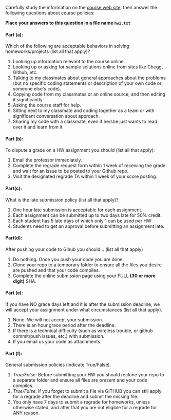 Carefully study the information on the [course web site]({{site.url}}), then answer the following questions about course policies:

**Place your answers to this question in a file name `hw1.txt`**

#### Part (a): 
Which of the following are acceptable behaviors in solving homeworks/projects (list all that apply)?

1. Looking up information relevant to the course online.
1. Looking up or asking for sample solutions online from sites like Chegg, Github, etc.
1. Talking to my classmates about general approaches about the problems (but no specific coding statements or description of your own code or someone else's code).
1. Copying code from my classmates or an online source, and then editing it significantly.
1. Asking the course staff for help.
1. Sitting next to my classmate and coding together as a team or with significant conversation about approach.
1. Sharing my code with a classmate, even if he/she just wants to read over it and learn from it

#### Part (b): 
To dispute a grade on a HW assignment you should (list all that apply):

1. Email the professor immediately.
1. Complete the regrade request form within 1 week of receiving the grade and wait for an issue to be posted to your Github repo.
1. Visit the designated regrade TA within 1 week of your score posting.


#### Part(c): 
What is the late submission policy (list all that apply)?

1. One hour late submission is acceptable for each assignment.
1. Each assignment can be submitted up to two days late for 50% credit.
1. Each student has 5 late days of which only 1 can be used per HW
1. Students need to get an approval before submitting an assignment late.

#### Part(d): 
After pushing your code to Gihub you should...  (list all that apply)

1. Do nothing.  Once you push your code you are done.
1. Clone your repo to a temporary folder to ensure all the files you desire are pushed and that your code compiles.
1. Complete the online submission page using your FULL **(30 or more digit)** SHA.


#### Part (e): 
If you have NO grace days left and it is after the submission deadline, we will accept your assignment under what circumstances  (list all that apply).

1. None.  We will not accept your submission.
1. There is an hour grace period after the deadline.
1. If there is a technical difficulty (such as wireless trouble, or github commit/push issues, etc.) with submission.
1. If you email us your code as attachments.

#### Part (f): 
General submission policies (indicate True/False).

1. *True/False*:  Before submitting your HW you should reclone your repo to a separate folder and ensure all files are present and your code compiles.
1. *True/False*:  If you forget to submit a file via GITHUB you can still apply for a regrade after the deadline and submit the missing file.
1. You only have 7 days to submit a regrade for homeworks, unless otherwise stated, and after that you are not eligible for a regrade for ANY reason.

